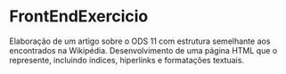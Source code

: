 # FrontEndExercicio

Elaboração de um artigo sobre o ODS 11 com estrutura semelhante aos
encontrados na Wikipédia. Desenvolvimento de uma página HTML que o represente, incluindo índices, hiperlinks
e formatações textuais.
